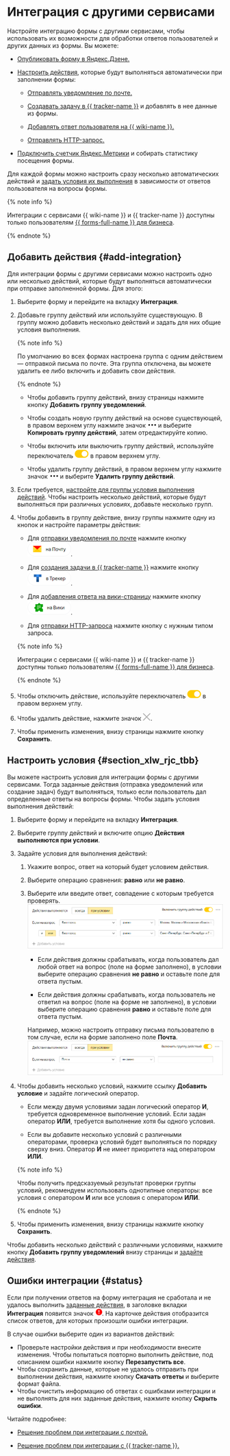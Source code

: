 # Интеграция с другими сервисами

Настройте интеграцию формы с другими сервисами, чтобы использовать их возможности для обработки ответов пользователей и других данных из формы. Вы можете:


- [Опубликовать форму в Яндекс.Дзене.](forms-lite.md)

- [Настроить действия](#add-integration), которые будут выполняться автоматически при заполнении формы:

    - [Отправлять уведомление по почте.](send-mail.md)

    - [Создавать задачу в {{ tracker-name }}](create-task.md) и добавлять в нее данные из формы.

    - [Добавлять ответ пользователя на {{ wiki-name }}.](send-wiki.md)

    - [Отправлять HTTP-запрос.](send-request.md)

- [Подключить счетчик Яндекс.Метрики](metrica.md) и собирать статистику посещения формы.


Для каждой формы можно настроить сразу несколько автоматических действий и [задать условия их выполнения](#section_xlw_rjc_tbb) в зависимости от ответов пользователя на вопросы формы.


{% note info %}

Интеграции с сервисами {{ wiki-name }} и {{ tracker-name }} доступны только пользователям [{{ forms-full-name }} для бизнеса](forms-for-org.md).

{% endnote %}


## Добавить действия {#add-integration}

Для интеграции формы с другими сервисами можно настроить одно или несколько действий, которые будут выполняться автоматически при отправке заполненной формы. Для этого:

1. Выберите форму и перейдите на вкладку **Интеграция**.

1. Добавьте группу действий или используйте существующую. В группу можно добавить несколько действий и задать для них общие условия выполнения.

    {% note info %}

    По умолчанию во всех формах настроена группа с одним действием — отправкой письма по почте. Эта группа отключена, вы можете удалить ее либо включить и добавить свои действия.
    
    {% endnote %}

    - Чтобы добавить группу действий, внизу страницы нажмите кнопку **Добавить группу уведомлений**.

    - Чтобы создать новую группу действий на основе существующей, в правом верхнем углу нажмите значок ![](../_assets/forms/context-menu.png) и выберите **Копировать группу действий**, затем отредактируйте копию.

    - Чтобы включить или выключить группу действий, используйте переключатель ![](../_assets/forms/enabled-switch.png) в правом верхнем углу.

    - Чтобы удалить группу действий, в правом верхнем углу нажмите значок ![](../_assets/forms/context-menu.png) и выберите **Удалить группу действий**.

1. Если требуется, [настройте для группы условия выполнения действий](#section_xlw_rjc_tbb). 
Чтобы настроить несколько действий, которые будут выполняться при различных условиях, добавьте несколько групп.

1. Чтобы добавить в группу действие, внизу группы нажмите одну из кнопок и настройте параметры действия:

    - Для [отправки уведомления по почте](send-mail.md) нажмите кнопку ![](../_assets/forms/mail-notification-button.png).

    - Для [создания задачи в {{ tracker-name }}](create-task.md) нажмите кнопку![](../_assets/forms/tracker-notification-button.png). 

    - Для [добавления ответа на вики-страницу](send-wiki.md) нажмите кнопку ![](../_assets/forms/wiki-notification-button.png).

    - Для [отправки HTTP-запроса](send-request.md) нажмите кнопку с нужным типом запроса.

    
    {% note info %}

    Интеграции с сервисами {{ wiki-name }} и {{ tracker-name }} доступны только пользователям [{{ forms-full-name }} для бизнеса](forms-for-org.md).

    {% endnote %}

1. Чтобы отключить действие, используйте переключатель ![](../_assets/forms/enabled-switch.png) в правом верхнем углу.

1. Чтобы удалить действие, нажмите значок ![](../_assets/forms/icon-del-action.png).

1. Чтобы применить изменения, внизу страницы нажмите кнопку **Сохранить**.


## Настроить условия {#section_xlw_rjc_tbb}

Вы можете настроить условия для интеграции формы с другими сервисами. Тогда заданные действия (отправка уведомлений или создание задач) будут выполняться, только если пользователь дал определенные ответы на вопросы формы. Чтобы задать условия выполнения действий:

1. Выберите форму и перейдите на вкладку **Интеграция**.

1. Выберите группу действий и включите опцию **Действия выполняются при условии**.

1. Задайте условия для выполнения действий:

    1. Укажите вопрос, ответ на который будет условием действия.

    1. Выберите операцию сравнения: **равно** или **не равно**. 

    1. Выберите или введите ответ, совпадение с которым требуется проверять.
        ![](../_assets/forms/integration-condotion.png)

        - Если действия должны срабатывать, когда пользователь дал любой ответ на вопрос (поле на форме заполнено), в условии выберите операцию сравнения **не равно** и оставьте поле для ответа пустым.

        - Если действия должны срабатывать, когда пользователь не ответил на вопрос (поле на форме не заполнено), в условии выберите операцию сравнения **равно** и оставьте поле для ответа пустым.

       Например, можно настроить отправку письма пользователю в том случае, если на форме заполнено поле **Почта**.
       ![](../_assets/forms/condition-empty.png)

1. Чтобы добавить несколько условий, нажмите ссылку **Добавить условие** и задайте логический оператор.

    - Если между двумя условиями задан логический оператор **И**, требуется одновременное выполнение условий. Если задан оператор **ИЛИ**, требуется выполнение хотя бы одного условия.

    - Если вы добавите несколько условий с различными операторами, проверка условий будет выполняться по порядку сверху вниз. Оператор **И** не имеет приоритета над оператором **ИЛИ**.

   {% note info %}

   Чтобы получить предсказуемый результат проверки группы условий, рекомендуем использовать однотипные операторы: все условия с оператором **И** или все условия с оператором **ИЛИ**. 

   {% endnote %}

1. Чтобы применить изменения, внизу страницы нажмите кнопку **Сохранить**.

Чтобы добавить несколько действий с различными условиями, нажмите кнопку **Добавить группу уведомлений** внизу страницы и [задайте действия](#add-integration).


## Ошибки интеграции {#status}

Если при получении ответов на форму интеграция не сработала и не удалось выполнить [заданные действия](#add-integration), в заголовке вкладки **Интеграция** появится значок ![](../_assets/forms/intergration-error.png). На карточке действия отобразится список ответов, для которых произошли ошибки интеграции.

В случае ошибки выберите один из вариантов действий:

- Проверьте настройки действия и при необходимости внесите изменения. Чтобы попытаться повторно выполнить действие, под описанием ошибки нажмите кнопку **Перезапустить все**.
- Чтобы сохранить данные, которые не удалось отправить при выполнении действия, нажмите кнопку **Скачать ответы** и выберите формат файла.
- Чтобы очистить информацию об ответах с ошибками интеграции и не выполнять для них заданные действия, нажмите кнопку **Скрыть ошибки**.


Читайте подробнее:

- [Решение проблем при интеграции с почтой.](send-mail.md#troubleshooting)

- [Решение проблем при интеграции с {{ tracker-name }}.](create-task.md#troubles)

